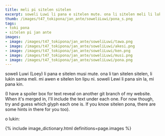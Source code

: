 ```yaml
---
title: meli pi sitelen sitelen
excerpt: soweli Luwi li pana e sitelen mute. ona li sitelen meli li lukin sama sitelen sitelen
thumb: /images/t47_tokipona/jan_ante/soweliLuwi/pona_s.png
tags:
- toki pona
- sitelen pi jan ante
images:
- image: /images/t47_tokipona/jan_ante/soweliLuwi/tawa.png
- image: /images/t47_tokipona/jan_ante/soweliLuwi/akesi.png
- image: /images/t47_tokipona/jan_ante/soweliLuwi/ken.png
- image: /images/t47_tokipona/jan_ante/soweliLuwi/musi.png
- image: /images/t47_tokipona/jan_ante/soweliLuwi/pona.png
---
```


soweli Luwi (Loey) li pana e sitelen musi mute.  ona li tan sitelen sitelen, li lukin sama meli. mi awen e sitelen lon lipu ni. soweli Lewi li pana sin la, mi pana kin.

(I have a spoiler box for text reveal on another git branch of my website. When it's merged in, I'll include the text under each one. For now though, try and guess which glyph each one is. If you know sitelen pona, there are some hints in there for you too).

o lukin:

{% include image_dictionary.html definitions=page.images %}
